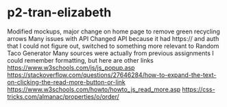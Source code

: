 # p2-tran-elizabeth
Modified mockups, major change on home page to remove green recycling arrows
Many issues with API
Changed API because it had https:// and auth that I could not figure out, switched to something more relevant to Random Taco Generator
Many sources were actually from previous assignments I could remember formatting, but here are other links
https://www.w3schools.com/js/js_popup.asp
https://stackoverflow.com/questions/27646284/how-to-expand-the-text-on-clicking-the-read-more-button-or-link
https://www.w3schools.com/howto/howto_js_read_more.asp
https://css-tricks.com/almanac/properties/o/order/
